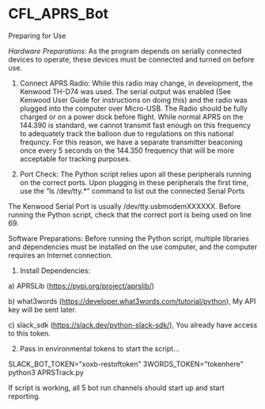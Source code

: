 # CFL_APRS_Bot

Preparing for Use

_Hardware Preparations:_
As the program depends on serially connected devices to operate, these devices must be connected and turned on before use.


1) Connect APRS Radio:
While this radio may change, in development, the Kenwood TH-D74 was used. The serial output was enabled (See Kenwood User Guide for instructions on doing this) and the radio was plugged into the computer over Micro-USB. The Radio should be fully charged or on a power dock before flight. While normal APRS on the 144.390 is standard, we cannot transmit fast enough on this frequency to adequately track the balloon due to regulations on this national frequncy. For this reason, we have a separate transmitter beaconing once every 5 seconds on the 144.350 frequency that will be more acceptable for tracking purposes.

2) Port Check: The Python script relies upon all these peripherals running on the correct ports. Upon plugging in these peripherals the first time, use the “ls /dev/tty.*” command to list out the connected Serial Ports

The Kenwood Serial Port is usually /dev/tty.usbmodemXXXXXX. Before running the Python script, check that the correct port is being used on line 69.

Software Preparations:
Before running the Python script, multiple libraries and dependencies must be installed on the use computer, and the computer requires an Internet connection.

1) Install Dependencies:

a) APRSLib (https://pypi.org/project/aprslib/)

b) what3words (https://developer.what3words.com/tutorial/python), My API key will be sent later.

c) slack_sdk (https://slack.dev/python-slack-sdk/), You already have access to this token.


2) Pass in environmental tokens to start the script...

SLACK_BOT_TOKEN="xoxb-restoftoken" 3WORDS_TOKEN="tokenhere" python3 APRSTrack.py

If script is working, all 5 bot run channels should start up and start reporting.

